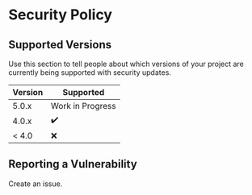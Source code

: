 # Security Policy

## Supported Versions

Use this section to tell people about which versions of your project are
currently being supported with security updates.

| Version | Supported          |
| ------- | ------------------ |
| 5.0.x   |  Work in Progress  |
| 4.0.x   | :heavy_check_mark: |
| < 4.0   | :x:                |

## Reporting a Vulnerability

Create an issue.
